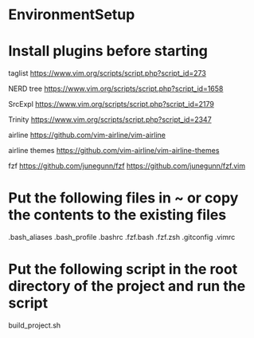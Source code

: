 # EnvironmentSetup

# Install plugins before starting
taglist
https://www.vim.org/scripts/script.php?script_id=273

NERD tree
https://www.vim.org/scripts/script.php?script_id=1658

SrcExpl
https://www.vim.org/scripts/script.php?script_id=2179

Trinity
https://www.vim.org/scripts/script.php?script_id=2347

airline
https://github.com/vim-airline/vim-airline

airline themes
https://github.com/vim-airline/vim-airline-themes

fzf
https://github.com/junegunn/fzf
https://github.com/junegunn/fzf.vim

# Put the following files in ~ or copy the contents to the existing files
.bash_aliases
.bash_profile
.bashrc
.fzf.bash
.fzf.zsh
.gitconfig
.vimrc

# Put the following script in the root directory of the project and run the script
build_project.sh

